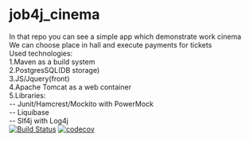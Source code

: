 # job4j_cinema
In that repo you can see a simple app which demonstrate work cinema<br>
We can choose place in hall and execute payments for tickets<br>
Used technologies:<br>
1.Maven as a build system<br>
2.PostgresSQL(DB storage)<br>
3.JS/Jquery(front)<br>
4.Apache Tomcat as a web container<br>
5.Libraries:<br>
-- Junit/Hamcrest/Mockito with PowerMock<br>
-- Liquibase<br>
-- Slf4j with Log4j<br>
[![Build Status](https://travis-ci.org/DenisViskov/job4j_cinema.svg?branch=master)](https://travis-ci.org/DenisViskov/job4j_cinema)
[![codecov](https://codecov.io/gh/DenisViskov/job4j_cinema/branch/master/graph/badge.svg)](https://codecov.io/gh/DenisViskov/job4j_cinema)